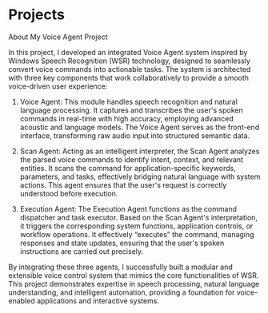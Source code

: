 # Projects
About My Voice Agent Project

In this project, I developed an integrated Voice Agent system inspired by Windows Speech Recognition (WSR) technology, designed to seamlessly convert voice commands into actionable tasks. The system is architected with three key components that work collaboratively to provide a smooth voice-driven user experience:

1. Voice Agent:
   This module handles speech recognition and natural language processing. It captures and transcribes the user's spoken commands in real-time with high accuracy, employing advanced acoustic and language models. The Voice Agent serves as the front-end interface, transforming raw audio input into structured semantic data.

2. Scan Agent:
   Acting as an intelligent interpreter, the Scan Agent analyzes the parsed voice commands to identify intent, context, and relevant entities. It scans the command for application-specific keywords, parameters, and tasks, effectively bridging natural language with system actions. This agent ensures that the user's request is correctly understood before execution.

3. Execution Agent:
   The Execution Agent functions as the command dispatcher and task executor. Based on the Scan Agent's interpretation, it triggers the corresponding system functions, application controls, or workflow operations. It effectively “executes” the command, managing responses and state updates, ensuring that the user's spoken instructions are carried out precisely.

By integrating these three agents, I successfully built a modular and extensible voice control system that mimics the core functionalities of WSR. This project demonstrates expertise in speech processing, natural language understanding, and intelligent automation, providing a foundation for voice-enabled applications and interactive systems.
